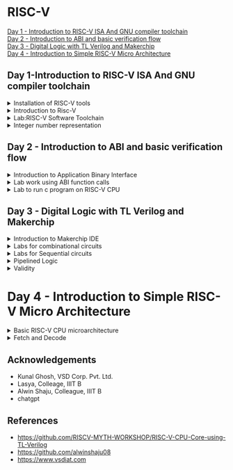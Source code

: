 # RISC-V  
[Day 1 - Introduction to RISC-V ISA And GNU compiler toolchain ](#day-1-introduction-to-risc-v-isa-and-gnu-compiler-toolchain)  
[Day 2 - Introduction to ABI and basic verification flow](#day-2---introduction-to-abi-and-basic-verification-flow)  
[Day 3 - Digital Logic with TL Verilog and Makerchip](#day-3---digital-logic-with-tl-verilog-and-makerchip)  
[Day 4 - Introduction to Simple RISC-V Micro Architecture](#day-4---introduction-to-simple-risc-v-micro-architecture)

## Day 1-Introduction to RISC-V ISA And GNU compiler toolchain 
 
<details> 
<summary> Installation of RISC-V tools</summary>  

Steps to install Risc-tools (linux)

```
git clone https://github.com/kunalg123/riscv_workshop_collaterals.git
cd riscv_workshop_collaterals
chmod +x run.sh
./run.sh

```

 Once you run it you will get make error. ignore it  and type the following command

 ```

cd ~/riscv_toolchain/iverilog/
git checkout --track -b v10-branch origin/v10-branch
git pull 
chmod 777 autoconf.sh 
./autoconf.sh 
./configure 
make
sudo make install

```

- To set the PATH variable in .bashrc

```

gedit .bashrc
#Instead of rachana put your username
export PATH="/home/rachana/riscv_toolchain/riscv64-unknown-elf-gcc-8.3.0-2019.08.0-x86_64-linux-ubuntu14/bin:$PATH"
#Type at last line # close the bashrc and type
source .bashrc

```

</details>  
<details>
 <summary>Introduction to Risc-V</summary>  
 The RISC-V Instruction Set Architecture (ISA) is an open and royalty-free instruction set architecture designed for use in computer processors. It is based on the principles of Reduced Instruction Set Computing (RISC), which aims to simplify the processor's instruction set, making it easier to design, implement, and optimize processors. Below is the list of instructions used in Risc-V:  
 
 1.Pseudo Instructions  
 2.Base integer instructions[RV64I]   
 3.Multiple extention instruction[RV64M]  
 4.Single and double floating point instruction (RV64F, RV64D)  
 5.Application binary instruction  
 6.Memory allocation and stack pointer  
 
</details>  
<details>
 <summary>Lab:RISC-V Software Toolchain</summary>  
 Let us take an example [sum1ton.c] to understand how to compile code using RISC-V GCC compiler.  
 
 ```  
 #include <stdio.h>
int main()
{
    int i, sum =0, n=5;
    for(i=1;i<=n;++i)
    {
        sum+=i;
    }
    printf("sum of numbers from 1 to %d is %d \n",n,sum);
    return 0;
}      
```  
Execute the above code using GCC compiler to ensure that the code do not have any issues:  

```  
gcc <filename>  
./a.out
```
Compiling the same code using RISC-V GCC compiler or simulator:  

```
riscv64-unknown-elf-gcc <compiler option -O1 ; Ofast> <ABI specifier -lp64; -lp32; -ilp32> <architecture specifier -rv64i ; -rv32i> -o <object filename> <C filename>
spike pk <object file>
```
Output of the compilation:  

![sum1ton_simulation](https://github.com/Rachanaka/RISC-V/blob/main/Images/sum1ton_simulation.png)  

To deassemble the object file:  

```
riscv64-unknown-elf-objdump -d <filename>  
```
Use the below command to scroll through the output of object file:  
 
```
riscv64-unknown-elf-objdump -d <filename> | less
```
Use the below command to debug using spike:  
```
spike -d pk sum1ton.o
```
Below are images of debug:  

  <img src="./Images/spike_debug.png" width="400">
  <img src="./Images/obj_debug.png" width="501"> 

</details>

<details>
 <summary>Integer number representation</summary>
 Maximum unsigned number that can be represented by riscv 64 bit is 18446744073709551615 i.e. (2^64 - 1) where as maximum and  minimum signed numbers that can be represented by riscv 64 bit is 9223372036854775807 and -9223372036854775808. The same can be verified using below program: 
 
```  
#include<stdio.h>
#include<math.h>
int main()
{
    long long int max=(long long int)(pow(2,63)-1);
    long long int min=(long long int)(pow(2,63)*-1);
    unsigned long long int unsigned_max=(unsigned long long int)(pow(2,64),-1);
    printf("Highest number represented by signed long long int is %lld \n",max);
    printf("Highest number represented by signed long long int is %lld \n",min);
    printf("Highest number represented by unsigned long long int is %llu \n",unsigned_max);
    return 0;
}
```

Output of the program:  

<img src="./Images/unsigned_signed.png">

</details>  

## Day 2 - Introduction to ABI and basic verification flow  
<details>
 <summary>Introduction to Application Binary Interface</summary>    
 
How does the ABI access the hardware resources? 
  - It uses different registers(32 in number) which are each of width `XLEN = 32 bit` for RV32 (~`XLEN = 64 for RV64`) . On a higher level of abstraction these registers are accessed by their respective ABI names.
  
 - In RISC-V architecture, the memories are byte addressable. The RISC-V belongs to the little endian memory addressing system.
  
  For base integer instructions there are broadly 3 types of of such registers:
  - I-type : For instructions having immediate values as operands.
  - R-type : For instructions having only registers as operands.
  - S-type : For instructions used for storing operations.
    
Below is the format of each of these instructions:  

![instruction_format](https://github.com/Rachana-Kaparthi/RISC-V/blob/main/Images/instruction_format.png)  
Below is the list of 32 registers and their ABI names:  
![ABI_registers](https://github.com/Rachana-Kaparthi/RISC-V/blob/main/Images/ABI_registers.png) 

</details>  
<details>  
 <summary>Lab work using ABI function calls</summary>  
 
We try to implement the same program "sum of numbers from 1 to n" in a different method by taking the advantage of ABI interface and function calls.
- There is the main C program containing the code for the summation of numbers from 1 to n.
- We modify it and through the C program we make some funtion calls to the Assembly Language Program trhough the registers a0 and a1.
- We write the assembly language program in the RISC-V ISA and do the computation.
- Finally we send back the final results through the register a0 to the C pogram to get the final output.
  
![](https://github.com/Rachana-Kaparthi/RISC-V/blob/main/Images/Block_diagram_for_C_to_assembly_code.JPG)

**Complete Algorithm Flowchart for running the C program using Assembly language**  
![](https://github.com/Rachana-Kaparthi/RISC-V/blob/main/Images/Algorithm_Flowchart_for_C_to_assembly_code.JPG)  

**Code of Modified custom C program and "load.S" Assembly language program**  

```
#include<stdio.h>
extern int load(int x,int y);
int main()
{
    int result=0, count=9;
    result = load(0x0,count+1);
    printf("sum of nubers from 1 to %d is %d\n",count,result);

}
```

```
.section .text
.global load
.type load, @function
load:
        add a4,a0,zero //initialize sum register a4 with 0x0
        add a2,a0,a1   //store count of 10 in register a2, register a1 is loaded with 0xA(decimal 10) from main
        add a3,a0,zero //initialize intermediate sum register a3 by 0 
loop:   add a4,a3,a4   //incremental addition
        addi a3,a3,1   //increment intermediate register by 1
        blt a3,a2,loop //if a3 < a2, branch to loop named <loop>
        add a0,a4,zero //store the final result to a0 so that it can be read by main program
        ret
```
  - Command used to compile the program is `riscv64-unknown-elf-gcc -Ofast -mabi=lp64 -march=rv64i -o 1to9_custom.o 1to9_custom.c load.S`. 
  - To view to disassemble and view the object file in readable format, we use `riscv64-unknown-elf-objdump -d 1to9_custom.o|less`.
  - To run we use spike which is a RISC-V simulator, following is the command `spike pk 1to9_custom.o`.
  
</details>  
<details>
 <summary>Lab to run c program on RISC-V CPU</summary>  
 
### List of Commands:
1. We clone the RISC-V workshop collaterals repository into our local machine:
`$git clone https://github.com/kunalg123/riscv_workshop_collaterals.git`

2. After downloading is complete, move inside the directory.
`$cd riscv_workshop_collaterals`

3. Move to the labs folder.
`$cd labs`

4. To list the contents of the directory, type : 
`$ls -ltr`

![](https://github.com/Rachana-Kaparthi/RISC-V/blob/main/Images/gitclone_riscv_collaterals.png) 

5. To view the RISC-V CPU code (for picorv32) written in Verilog :
`$vim picorv32.v` .  This contains the entire verilog netlist.

6. To view the testbench file:
`$vim testbench.v` .  This is where we read the hexfile. Scroll down to see the line : **$readmemh("firmware.hex",memory)**

![](https://github.com/Rachana-Kaparthi/RISC-V/blob/main/Images/firmware_file_called_inside_tesbench.png)  

7. To view the standard script of how do we create the hex file :
`$vim rv32im.sh` .  This file contains basically all the necessary set of scripts required to convert the C and Assembly code into hex file and load it into the memory, and then run it. 

8. In order to run this shell script file, we have to change the read/write/execute permissions.
`$chmod 777 rv32im.sh`

9. To run the  script file, type :
`./rv32im.sh`

10. To view the internals of the firmware hex files:
For 64-bit : `$vim firmware.hex`

![](https://github.com/Rachana-Kaparthi/RISC-V/blob/main/Images/firmware_hex_file.png)  

For 32-bit : `$vim firmware32.hex`  

![](https://github.com/Rachana-Kaparthi/RISC-V/blob/main/Images/firmware32_hex_file.png)

These files shows how the application software is converted into bitstreams and this firmware file is loaded into the memory through the testbench. This file is then processed by the RISC-V core and finally it displays the output results.

**Final Output after running shell script**  

![](https://github.com/Rachana-Kaparthi/RISC-V/blob/main/Images/final_output_day2.png)  

</details>

## Day 3 - Digital Logic with TL Verilog and Makerchip  
<details>
 <summary>Introduction to Makerchip IDE</summary>  
 Day 3 of the workshop included the following:

    1. Combinational logic in TL-Verilog using Makerchip
    2. Sequential and pipelined logic
    3. Validity
    4. Hierarchy


An introduction to TL-Verilog was done and we implemented basic combinational and sequential logic using the same.This day finally ended with an implementation of a sequential cyclic calculator. For this, Makerchip IDE, which is an open source tool developed by Redwood EDA has been utilised.
  
  TL-Verilog is an extension for System Verilog, moreover it acts as an higher level abstraction for System verilog which makes HDL implementation very easy and error free. Here we deal the design at a transaction level assuming the design as a pipeline, where inputs would be provided and output will be generated at the end of the pipeline. 
  
  **Advantages** : 
   - Code reduction , and thus less chances of being bug prone.
   - In pipelining ,the flip flops,registers and other staged signals are implied from the context. 
   - It is very easy to stage different sections without impacting the behaviour of the logic.
   - Validity feature which provides easier debugging, cleaner design, automated clock gating and better error checking capabilities.
</details>  
<details>
 <summary>Labs for combinational circuits</summary>   
 
**Inverter using Makerchip**  
![](https://github.com/Rachana-Kaparthi/RISC-V/blob/main/Images/and_makerchip.png)

**Vector addition**  
![](https://github.com/Rachana-Kaparthi/RISC-V/blob/main/Images/inverter_makerchip.png)  

**Multiplexer**  
![](https://github.com/Rachana-Kaparthi/RISC-V/blob/main/Images/multiplexer%2Bmakerchip.png)  

**Combinational Calculator**  
![](https://github.com/Rachana-Kaparthi/RISC-V/blob/main/Images/calculator_makerchip.png)  

</details>

<details>
 <summary>Labs for Sequential circuits</summary>   
  
 **Fibanocci Series**
 ![](https://github.com/Rachana-Kaparthi/RISC-V/blob/main/Images/fibanocci_series.png)  

 **Sequential Calculator**  
 ![](https://github.com/Rachana-Kaparthi/RISC-V/blob/main/Images/sequential_calculator.png)   
 This is an extention to the combinational calculator and below is the code:
 ```
/top
      $val1[31:0] = >>1$out[31:0];
      $val2[31:0] = $rand1[3:0];
      $sum[31:0] = $val1[31:0] + $val2[31:0];
      $diff[31:0] = $val1[31:0] - $val2[31:0];
      $prod[31:0] = $val1[31:0] * $val2[31:0];
      $quot[31:0] = $val1[31:0] / $val2[31:0];
      $out[31:0] = $reset ? 32'b0 : (($op[1:0]==2'b00) ? $sum :($op[1:0]==2'b01) ? $diff : ($op[1:0]==2'b10) ? $prod : $quot);
```

</details>  
<details>
 <summary>Pipelined Logic</summary>   
 
Pipelining is a technique used in computer architecture and digital circuit design to improve the overall performance and throughput of a system. It involves breaking down a complex task or process into a series of smaller stages or subtasks, where each stage is performed by a separate component or processing unit. These stages are connected in a pipeline, with each stage working on a different input while the previous stage continues to work on the next input.
 
 **Explanation of pipelining through Pythogorean example**  
 ![](https://github.com/Rachana-Kaparthi/RISC-V/blob/main/Images/Pythagorean_example_validity_check2.JPG)  

 **Computing total distance**  
 ![](https://github.com/Rachana-Kaparthi/RISC-V/blob/main/Images/err.png)  

 **2 Cycle Calculator**  
 Block Diagram:  
 ![](https://github.com/Rachana-Kaparthi/RISC-V/blob/main/Images/counter_calculator_schematic.png)  
 Output in makerchip  
 ![](https://github.com/Rachana-Kaparthi/RISC-V/blob/main/Images/2_cycle_calculator.png)
 
</details> 
<details>
 <summary>Validity</summary>   
 
Validity is another feature in TL verilog which is asserted if a particular transactions in a pipeline is valid or true. A new scope, called “when” scope is introduced for this and it is denoted as `?$valid`. This new scope has many advantages - easier design, cleaner debug, better error checking and automated clock gating.
Validity provides :
- Easier debug
- Cleaner design
- Better error checking
- Automated Clock gating

**Distance Acculmulator**

![](https://github.com/Rachana-Kaparthi/RISC-V/blob/main/Images/Distance_accumulator.JPG)
  
**2-Cycle Calculator with validity**
  
![](https://github.com/Rachana-Kaparthi/RISC-V/blob/main/Images/2-cycle%20calculator%20with%20validity%20final%20output.JPG)  
  
   As seen above, apart from the waveforms, The VIZ graphic visualizer was a very helpful tool in Makerchip which helped us analyse and debug our design in case of any functional errors.
  
**Calculator with Single Value Memory**  
  
  ![](https://github.com/Rachana-Kaparthi/RISC-V/blob/main/Images/2-cycle%20calculator%20with%20single%20value%20memory.JPG)  
  
</details>  

# Day 4 - Introduction to Simple RISC-V Micro Architecture  
<details>
 <summary>Basic RISC-V CPU microarchitecture</summary>  
 The basic building blocks of RISC-V architecture are :
  
  - Program Counter (PC)
  - Imem-Rd ( Instruction Memory)
  - Instruction Decoder
  - Register File Read
  - Arithmatic Logic Unit (ALU)
  - Register File Write
  - Branch
![](https://github.com/Rachana-Kaparthi/RISC-V/blob/main/Images/architecture.png)

</details>  
<details>
 <summary>Fetch and Decode</summary>   
 
Here, we are using Makerchip platform to for implementation of RISC-V microarchitechture. The code base can be found [here](https://github.com/Rachana-Kaparthi/RISC-V/blob/main/code/code_base.v)  
 
### Program Counter  


The Program Counter is a crucial component in any computer architecture, including RISC-V, as it is responsible for keeping track of the memory address of the next instruction to be fetched and executed by the CPU.

Here's how the Program Counter works in the RISC-V architecture:

**Fetch Stage:** The Program Counter (PC) holds the memory address of the instruction to be fetched. During the fetch stage of the CPU's pipeline, the instruction located at the address pointed to by the PC is retrieved from memory.

**Incrementing the PC:** After fetching the current instruction, the PC is typically incremented to point to the memory address of the next instruction. This prepares the PC for the next fetch cycle.

**Branch Instructions:** Branch instructions, which are used for conditional jumps or loops, modify the PC. For example, if a branch instruction is taken, the PC is updated to the target address of the branch instruction. If the branch is not taken, the PC is simply incremented to point to the next instruction.

**Jump and Link Instructions:** Jump instructions are used to transfer control to a different part of the program. For example, a jump instruction might be used to call a subroutine. Jump and link instructions (like "jal" in RISC-V) not only modify the PC to jump to a new address but also store the return address (address of the next instruction) in a designated register.

**Interrupts and Exceptions:** In the presence of interrupts, exceptions, or traps, the PC is often saved or modified to handle these events. When an interrupt occurs, the PC is typically saved so that the interrupted program can later resume from where it left off.

**Reset:** During system startup or reset, the PC is initialized to the starting address of the program or the reset handler routine.  
![](https://github.com/Rachana-Kaparthi/RISC-V/blob/main/Images/pc.png)  

**Code for PC Logic:**  
```
|cpu
      @0
         $reset = *reset;
         
         $pc[31:0] = >>1$reset ? 32'b0 : >>1$pc + 32'd4;
         
         
         
      // Note: Because of the magic we are using for visualisation, if visualisation is enabled below,
      //       be sure to avoid having unassigned signals (which you might be using for random inputs)
      //       other than those specifically expected in the labs. You'll get strange errors for these.

   
   // Assert these to end simulation (before Makerchip cycle limit).
   *passed = *cyc_cnt > 40;
   *failed = 1'b0;
```

**Output from Makerchip:**  
![](https://github.com/Rachana-Kaparthi/RISC-V/blob/main/Images/pc_makerchip.png)  

### Fetch Logic  

**Block diagram of Fetch logic:**  

![](https://github.com/Rachana-Kaparthi/RISC-V/blob/main/Images/fetch_part2.png)  

**Code for Fetch logic:**  

```
|cpu
      @0
         $reset = *reset;
         
         $pc[31:0] = >>1$reset ? 32'b0 : >>1$pc + 32'd4;
         
      @1 
         $imem_rd_addr[M4_IMEM_INDEX_CNT-1:0] = $pc[M4_IMEM_INDEX_CNT+1:2];
         $imem_rd_en = !$reset;
         $instr[31:0] = $imem_rd_data[31:0];
         
      ?$imem_rd_en
         @1
            $imem_rd_data[31:0] = /imem[$imem_rd_addr]$instr;   
         
      // Note: Because of the magic we are using for visualisation, if visualisation is enabled below,
      //       be sure to avoid having unassigned signals (which you might be using for random inputs)
      //       other than those specifically expected in the labs. You'll get strange errors for these.

   
   // Assert these to end simulation (before Makerchip cycle limit).
   *passed = *cyc_cnt > 40;
   *failed = 1'b0;
   
   // Macro instantiations for:
   //  o instruction memory
   //  o register file
   //  o data memory
   //  o CPU visualization
   |cpu
      m4+imem(@1)    // Args: (read stage)
      //m4+rf(@1, @1)  // Args: (read stage, write stage) - if equal, no register bypass is required
      //m4+dmem(@4)    // Args: (read/write stage)
   
   m4+cpu_viz(@4)
```
**Output from Makerchip:**  
![](https://github.com/Rachana-Kaparthi/RISC-V/blob/main/Images/fetch_makerchip.png)  

### Decode Logic  
In the decode stage (decode cycle), the fetched instruction is examined and decoded to determine the operation it specifies and the operands involved. This step involves analyzing the opcode (operation code) and other fields in the instruction to understand what operation needs to be performed. Additionally, the decode stage may involve identifying registers or memory addresses associated with the instruction. There are 6 types of instructions in RISC-V :

1. Register (R) type 
2. Immediate (I) type
3. Store (S) type
4. Branch (B) type
5. Upper immediate  (U) type
6. Jump (J) type
   
![](https://github.com/Rachana-Kaparthi/RISC-V/blob/main/Images/instruction_decode.png)  
**Code for Decode Instructions**  
```
   //INSTRUCTION TYPES DECODE         
      @1
         $is_u_instr = $instr[6:2] ==? 5'b0x101;
         
         $is_s_instr = $instr[6:2] ==? 5'b0100x;
         
         $is_r_instr = $instr[6:2] ==? 5'b01011 ||
                       $instr[6:2] ==? 5'b011x0 ||
                       $instr[6:2] ==? 5'b10100;
         
         $is_j_instr = $instr[6:2] ==? 5'b11011;
         
         $is_i_instr = $instr[6:2] ==? 5'b0000x ||
                       $instr[6:2] ==? 5'b001x0 ||
                       $instr[6:2] ==? 5'b11001;

         $is_b_instr = $instr[6:2] ==? 5'b11000;
```
**Output in Makerchip**  
![](https://github.com/Rachana-Kaparthi/RISC-V/blob/main/Images/decode_instruction_makerchip.png)   

**Decoding Immediate Instruction**  

Different type of instructions have different fields for storing immediate value which is listed as below:  
![](https://github.com/Rachana-Kaparthi/RISC-V/blob/main/Images/Instruction_immediate_decode.png)  

Code to extract immediate values:  

```
 //INSTRUCTION IMMEDIATE DECODE
         $imm[31:0] = $is_i_instr ? {{21{$instr[31]}}, $instr[30:20]} :
                      $is_s_instr ? {{21{$instr[31]}}, $instr[30:25], $instr[11:7]} :
                      $is_b_instr ? {{20{$instr[31]}}, $instr[7], $instr[30:25], $instr[11:8], 1'b0} :
                      $is_u_instr ? {$instr[31:12], 12'b0} :
                      $is_j_instr ? {{12{$instr[31]}}, $instr[19:12], $instr[20], $instr[30:21], 1'b0} :
                                    32'b0;
```

</details>  



## Acknowledgements  
- Kunal Ghosh, VSD Corp. Pvt. Ltd.
- Lasya, Colleage, IIIT B
- Alwin Shaju, Colleague, IIIT B
- chatgpt 

## References  

- https://github.com/RISCV-MYTH-WORKSHOP/RISC-V-CPU-Core-using-TL-Verilog
- https://github.com/alwinshaju08
- https://www.vsdiat.com


